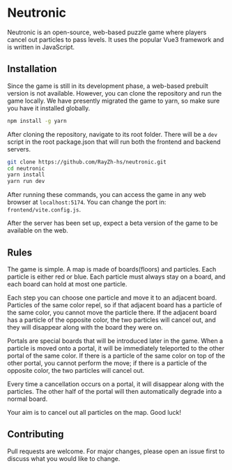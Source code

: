 # Neutronic

Neutronic is an open-source, web-based puzzle game where players cancel out particles to pass levels. It uses the popular Vue3 framework and is written in JavaScript.

## Installation

Since the game is still in its development phase, a web-based prebuilt version is not available. However, you can clone the repository and run the game locally. We have presently migrated the game to yarn, so make sure you have it installed globally.

```bash
npm install -g yarn
```

After cloning the repository, navigate to its root folder. There will be a `dev` script in the root package.json that will run both the frontend and backend servers.

```bash
git clone https://github.com/RayZh-hs/neutronic.git
cd neutronic
yarn install
yarn run dev
```

After running these commands, you can access the game in any web browser at `localhost:5174`. You can change the port in: `frontend/vite.config.js`.

After the server has been set up, expect a beta version of the game to be available on the web.

## Rules

The game is simple. A map is made of boards(floors) and particles. Each particle is either red or blue. Each particle must always stay on a board, and each board can hold at most one particle.

Each step you can choose one particle and move it to an adjacent board. Particles of the same color repel, so if that adjacent board has a particle of the same color, you cannot move the particle there. If the adjacent board has a particle of the opposite color, the two particles will cancel out, and they will disappear along with the board they were on.

Portals are special boards that will be introduced later in the game. When a particle is moved onto a portal, it will be immediately teleported to the other portal of the same color. If there is a particle of the same color on top of the other portal, you cannot perform the move; if there is a particle of the opposite color, the two particles will cancel out.

Every time a cancellation occurs on a portal, it will disappear along with the particles. The other half of the portal will then automatically degrade into a normal board.

Your aim is to cancel out all particles on the map. Good luck!

## Contributing

Pull requests are welcome. For major changes, please open an issue first to discuss what you would like to change.